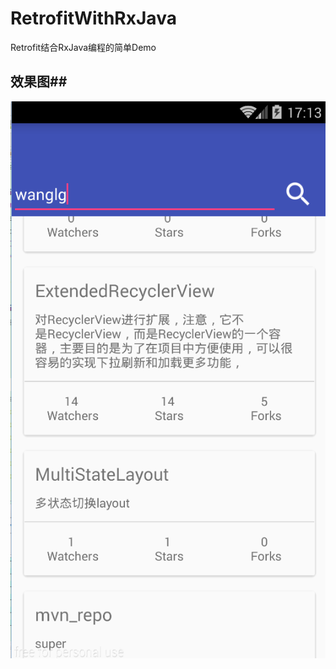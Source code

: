 # RetrofitWithRxJava
Retrofit结合RxJava编程的简单Demo
## 效果图##
![image](https://github.com/wanglg/resource/blob/master/20160127171341.png)
